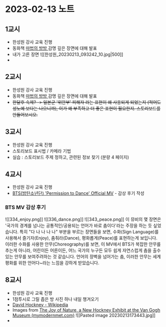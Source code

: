 # 2023-02-13 노트

## 1교시
- 한성원 강사 교육 진행
- 동화책 [마법의 방방 ](http://www.yes24.com/Product/Goods/89913891) 감명 깊은 장면에 대해 발표
- 내가 고른 장면
  ![[한성원_20230213_093242_10.jpg|500]]
- 

## 2교시
- 한성원 강사 교육 진행
- 동화책 [마법의 방방 ](http://www.yes24.com/Product/Goods/89913891) 감명 깊은 장면에 대해 발표
- ~~한달후 숙제? -> 일본군 '위안부' 피해자 라는 표현이 왜 사용되게 되었는지 (적어도 성노예 보다는 나으니까), 이가 왜 부족하고 더 좋은 표현이 필요한지. 스토리보드를 만들어보시오.~~

## 3교시
- 한성원 강사 교육 진행
- 스토리보드 표시법 / 카메라 기법
- 실습 : 스토리보드 주제 정하고, 관련된 정보 찾기 (분량 4 페이지)

## 4교시
- 한성원 강사 교육 진행
- [BTS(방탄소년단) 'Permission to Dance' Official MV](https://youtu.be/CuklIb9d3fI) - 감상 후기 작성

### BTS MV 감상 후기
![[334_enjoy.png]]
![[336_dance.png]]
![[343_peace.png]]
이 뮤비의 몇 장면은 '국가의 경계를 넘나는 공통적인/공용되는 언어가 바로 춤이다'라는 주장을 하는 듯 싶었습니다.
특히 "다 나 나 나 나" 부분을 부르는 장면들을 보면, 수화(Sign Language)를 사용해서 즐기자(Enjoy), 춤춰라(Dance), 평화롭게(Peace)를 표현하는게 보입니다.
이러한 수화를 사용한 안무(Choreography)를 보면, 이 MV에서 BTS가 복잡한 안무를 추는게 아니라,
어린이든 어른이든, 어느 국가의 누구든 모두 쉽게 자연스럽게 춤을 출수있는 안무를 보여주려하는 것 같습니다.
언어의 장벽을 넘어가는 춤, 이러한 안무는 세계 평화를 위한 언어다~라는 느낌을 강하게 받았습니다.

## 8교시
- 한성원 강사 교육 진행
- 1점투시로 그릴 좁은 방 사진 하나 내일 챙겨오기
- [David Hockney - Wikipedia](https://en.wikipedia.org/wiki/David_Hockney)
- Images from [The Joy of Nature, a New Hockney Exhibit at the Van Gogh Museum (mymodernmet.com)](https://mymodernmet.com/hockney-van-gogh-the-joy-of-nature/)
  ![[Pasted image 20230213173443.jpg]]
- 